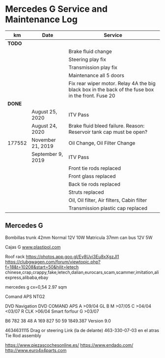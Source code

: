 # Mercedes G Service and Maintenance Log

| km	   |	 Date          | Service                                    |
| -------- | ----------------- | ------------------------------------------ |
| **TODO** |		       |					    |
|          |                   | Brake fluid change                         |
|          |                   | Steering play fix                          |
|          |                   | Transmission play fix                      |
| 	   |		       | Maintenance all 5 doors		    |
|	   |		       | Fix rear wiper motor. Relay 4A the big black box in the back of the fuse box in the front. Fuse 20			    |
| **DONE** |		       |					    |
|          | August 25, 2020   | ITV Pass                                   |
|          | August 24, 2020   | Brake fluid bleed failure. Reason: Reservoir tank cap must be open?  |
| 177552   | November 21, 2019 | Oil Change, Oil Filter Change              |
|          | September 9, 2019 | ITV Pass                                   |
|          |                   | Front tie rods replaced                    |
|          |                   | Front glass replaced                       |
|          |                   | Back tie rods replaced                     |
|          |                   | Struts replaced                            |
|          |                   | Oil, Oil filter, Air filters, Cabin filter |
|          |                   | Transmission plastic cap replaced          |



## Mercedes G

Bombillas
trunk 42mm Normal 12V 10W
Matricula 37mm can bus 12V 5W

Cajas G
www.plastipol.com    

Roof rack
https://photos.app.goo.gl/Ey8Uvi3Eu8xXgzJl1
https://clubgwagen.com/forum/viewtopic.php?f=18&t=10208&start=50&hilit=letech 
chinese,crap,crappy,fake,letech,dalian,eurocars,scam,scammer,imitation,aliexpress,alibaba,ebay

mercedes g cx=0,54
2.97 sqm

Comand APS NTG2

DVD
Navigation DVD COMAND APS
A >09/04
GL
B
M >07/05
C >04/04 <03/07
R
CLK >06/04
Smart forfour
G >03/07

B6 782 38 48
A 169 827 50 59
1849.387
Version 9.0

4634631115 Drag or steering Link (la de delante)
463-330-07-03 en el atras Tie Rod assembly

https://www.piezascochesonline.es/
https://www.endado.com/
http://www.euro4x4parts.com


